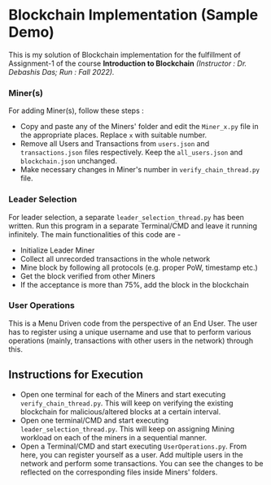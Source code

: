 # Blockchain Implementation (Sample Demo)

This is my solution of Blockchain implementation for the fulfillment of Assignment-1 of the course **Introduction to Blockchain** *(Instructor : Dr. Debashis Das; Run : Fall 2022).*

### Miner(s)

For adding Miner(s), follow these steps :
- Copy and paste any of the Miners' folder and edit the `Miner_x.py` file in the appropriate places. Replace `x` with suitable number.
- Remove all Users and Transactions from `users.json` and `transactions.json` files respectively. Keep the `all_users.json` and `blockchain.json` unchanged.
- Make necessary changes in Miner's number in `verify_chain_thread.py` file.

### Leader Selection

For leader selection, a separate `leader_selection_thread.py` has been written. Run this program in a separate Terminal/CMD and leave it running infinitely. The main functionalities of this code are -
- Initialize Leader Miner
- Collect all unrecorded transactions in the whole network
- Mine block by following all protocols (e.g. proper PoW, timestamp etc.)
- Get the block verified from other Miners
- If the acceptance is more than 75%, add the block in the blockchain

### User Operations

This is a Menu Driven code from the perspective of an End User. The user has to register using a unique username and use that to perform various operations (mainly, transactions with other users in the network) through this.

## Instructions for Execution

- Open one terminal for each of the Miners and start executing `verify_chain_thread.py`. This will keep on verifying the existing blockchain for malicious/altered blocks at a certain interval.
- Open one terminal/CMD and start executing `leader_selection_thread.py`. This will keep on assigning Mining workload on each of the miners in a sequential manner.
- Open a Terminal/CMD and start executing `UserOperations.py`. From here, you can register yourself as a user. Add multiple users in the network and perform some transactions. You can see the changes to be reflected on the corresponding files inside Miners' folders.
